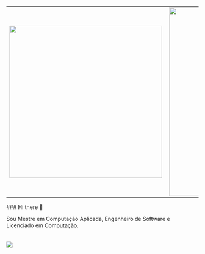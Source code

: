 <center>
<table>
    <tr>
        <td><img width="400px" align="left" src="https://github-readme-stats.vercel.app/api/top-langs/?username=josimarviana&hide=html&layout=compact&theme=architect" /></td>
        <td><img width="495px" align="left" src="https://github-readme-stats.vercel.app/api?username=josimarviana&theme=architect"/></td>
    </tr>   
</table>
</center>  
### Hi there 👋

Sou Mestre em Computação Aplicada, Engenheiro de Software e Licenciado em Computação. 
<br><br><br>
![](https://komarev.com/ghpvc/?username=josimarviana&color=258fcd)
